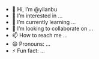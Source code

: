- 👋 Hi, I’m @yilanbu
- 👀 I’m interested in ...
- 🌱 I’m currently learning ...
- 💞️ I’m looking to collaborate on ...
- 📫 How to reach me ...
- 😄 Pronouns: ...
- ⚡ Fun fact: ...

<!---
yilanbu/yilanbu is a ✨ special ✨ repository because its `README.md` (this file) appears on your GitHub profile.
You can click the Preview link to take a look at your changes.
--->
